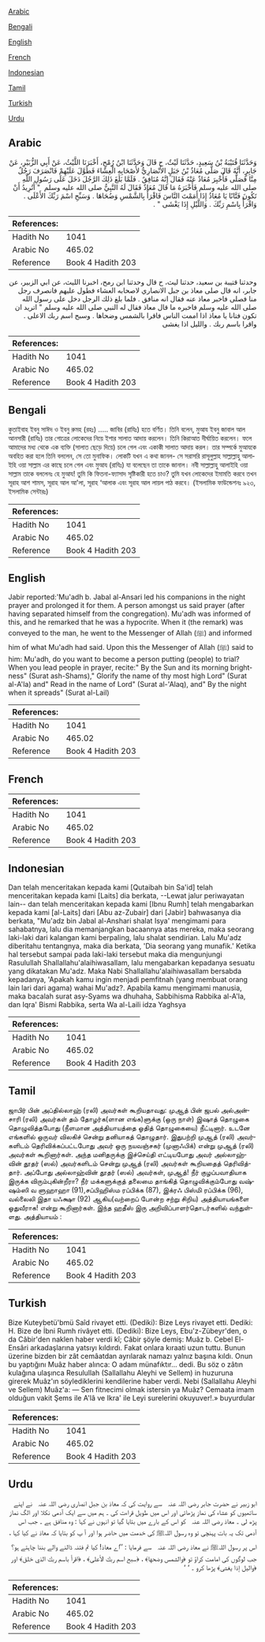 [Arabic](#arabic)

[Bengali](#bengali)

[English](#english)

[French](#french)

[Indonesian](#indonesian)

[Tamil](#tamil)

[Turkish](#turkish)

[Urdu](#urdu)

## Arabic


<div dir="rtl" lang="ar" style={{fontSize:'larger',backgroundColor:'#f8f9fa',padding:20}}>
وَحَدَّثَنَا قُتَيْبَةُ بْنُ سَعِيدٍ، حَدَّثَنَا لَيْثٌ، ح قَالَ وَحَدَّثَنَا ابْنُ رُمْحٍ، أَخْبَرَنَا اللَّيْثُ، عَنْ أَبِي الزُّبَيْرِ، عَنْ جَابِرٍ، أَنَّهُ قَالَ صَلَّى مُعَاذُ بْنُ جَبَلٍ الأَنْصَارِيُّ لأَصْحَابِهِ الْعِشَاءَ فَطَوَّلَ عَلَيْهِمْ فَانْصَرَفَ رَجُلٌ مِنَّا فَصَلَّى فَأُخْبِرَ مُعَاذٌ عَنْهُ فَقَالَ إِنَّهُ مُنَافِقٌ ‏.‏ فَلَمَّا بَلَغَ ذَلِكَ الرَّجُلَ دَخَلَ عَلَى رَسُولِ اللَّهِ صلى الله عليه وسلم فَأَخْبَرَهُ مَا قَالَ مُعَاذٌ فَقَالَ لَهُ النَّبِيُّ صلى الله عليه وسلم ‏ "‏ أَتُرِيدُ أَنْ تَكُونَ فَتَّانًا يَا مُعَاذُ إِذَا أَمَمْتَ النَّاسَ فَاقْرَأْ بِالشَّمْسِ وَضُحَاهَا ‏.‏ وَسَبِّحِ اسْمَ رَبِّكَ الأَعْلَى ‏.‏ وَاقْرَأْ بِاسْمِ رَبِّكَ ‏.‏ وَاللَّيْلِ إِذَا يَغْشَى ‏"‏ ‏.‏
</div>
<div style={{backgroundColor:'#f8f9fa',padding:20, marginBottom: 10}}><table> <thead> <tr> <th>References:</th> <th></th> </tr> </thead> <tbody><tr><td>Hadith No</td><td>1041</td></tr><tr><td>Arabic No</td><td>465.02</td></tr><tr><td>Reference</td><td>Book 4 Hadith 203</td></tr></tbody></table></div>


<div dir="rtl" lang="ar" style={{fontSize:'larger',backgroundColor:'#f8f9fa',padding:20}}>
وحدثنا قتيبة بن سعيد، حدثنا ليث، ح قال وحدثنا ابن رمح، اخبرنا الليث، عن ابي الزبير، عن جابر، انه قال صلى معاذ بن جبل الانصاري لاصحابه العشاء فطول عليهم فانصرف رجل منا فصلى فاخبر معاذ عنه فقال انه منافق . فلما بلغ ذلك الرجل دخل على رسول الله صلى الله عليه وسلم فاخبره ما قال معاذ فقال له النبي صلى الله عليه وسلم " اتريد ان تكون فتانا يا معاذ اذا اممت الناس فاقرا بالشمس وضحاها . وسبح اسم ربك الاعلى . واقرا باسم ربك . والليل اذا يغشى
</div>
<div style={{backgroundColor:'#f8f9fa',padding:20, marginBottom: 10}}><table> <thead> <tr> <th>References:</th> <th></th> </tr> </thead> <tbody><tr><td>Hadith No</td><td>1041</td></tr><tr><td>Arabic No</td><td>465.02</td></tr><tr><td>Reference</td><td>Book 4 Hadith 203</td></tr></tbody></table></div>

## Bengali


<div dir="ltr" lang="bn" style={{fontSize:'larger',backgroundColor:'#f8f9fa',padding:20}}>
কুতাইবাহ ইবনু সাঈদ ও ইবনু রুমহ (রহঃ) ..... জাবির (রাযিঃ) হতে বর্ণিত। তিনি বলেন, মুআয ইবনু জাবাল আল আনসারী (রাযিঃ) তার গোত্রের লোকেদের নিয়ে ইশার সালাত আদায় করলেন। তিনি কিরাআত দীর্ঘায়িত করলেন। ফলে আমাদের মধ্য থেকে এক ব্যক্তি (সালাত ছেড়ে দিয়ে) চলে গেল এবং একাকী সালাত আদায় করল। তার সম্পর্কে মুআযকে অবহিত করা হলে তিনি বললেন, সে তো মুনাফিক। লোকটি যখন এ কথা জানল- সে সরাসরি রাসূলুল্লাহ সাল্লাল্লাহু আলাইহি ওয়া সাল্লাম এর কাছে চলে গেল এবং মুআয (রাযিঃ) যা বলেছেন তা তাকে জানাল। নবী সাল্লাল্লাহু আলাইহি ওয়া সাল্লাম তাকে বললেনঃ হে মুআয! তুমি কি ফিতনা-ফ্যাসাদ সৃষ্টিকারী হতে চাও? তুমি যখন লোকেদের ইমামতি করবে তখন সূরাহ আশ শামস, সূরাহ আল আ'লা, সূরাহ ‘আলাক এবং সূরাহ আল লায়ল পাঠ করবে। (ইসলামিক ফাউন্ডেশনঃ ৯২৩, ইসলামিক সেন্টারঃ)
</div>
<div style={{backgroundColor:'#f8f9fa',padding:20, marginBottom: 10}}><table> <thead> <tr> <th>References:</th> <th></th> </tr> </thead> <tbody><tr><td>Hadith No</td><td>1041</td></tr><tr><td>Arabic No</td><td>465.02</td></tr><tr><td>Reference</td><td>Book 4 Hadith 203</td></tr></tbody></table></div>

## English


<div dir="ltr" lang="en" style={{fontSize:'larger',backgroundColor:'#f8f9fa',padding:20}}>
Jabir reported:'Mu'adh b. Jabal al-Ansari led his companions in the night prayer and prolonged it for them. A person amongst us said prayer (after having separated himself from the congregation). Mu'adh was informed of this, and he remarked that he was a hypocrite. When it (the remark) was conveyed to the man, he went to the Messenger of Allah (ﷺ) and informed him of what Mu'adh had said. Upon this the Messenger of Allah (ﷺ) said to him: Mu'adh, do you want to become a person putting (people) to trial? When you lead people in prayer, recite:" By the Sun and its morning brightness" (Surat ash-Shams)," Glorify the name of thy most high Lord" (Surat al-A'la) and" Read in the name of Lord" (Surat al-'Alaq), and" By the night when it spreads" (Surat al-Lail)
</div>
<div style={{backgroundColor:'#f8f9fa',padding:20, marginBottom: 10}}><table> <thead> <tr> <th>References:</th> <th></th> </tr> </thead> <tbody><tr><td>Hadith No</td><td>1041</td></tr><tr><td>Arabic No</td><td>465.02</td></tr><tr><td>Reference</td><td>Book 4 Hadith 203</td></tr></tbody></table></div>

## French


<div dir="ltr" lang="fr" style={{fontSize:'larger',backgroundColor:'#f8f9fa',padding:20}}>

</div>
<div style={{backgroundColor:'#f8f9fa',padding:20, marginBottom: 10}}><table> <thead> <tr> <th>References:</th> <th></th> </tr> </thead> <tbody><tr><td>Hadith No</td><td>1041</td></tr><tr><td>Arabic No</td><td>465.02</td></tr><tr><td>Reference</td><td>Book 4 Hadith 203</td></tr></tbody></table></div>

## Indonesian


<div dir="ltr" lang="id" style={{fontSize:'larger',backgroundColor:'#f8f9fa',padding:20}}>
Dan telah menceritakan kepada kami [Qutaibah bin Sa'id] telah menceritakan kepada kami [Laits] dia berkata, --Lewat jalur periwayatan lain-- dan telah menceritakan kepada kami [Ibnu Rumh] telah mengabarkan kepada kami [al-Laits] dari [Abu az-Zubair] dari [Jabir] bahwasanya dia berkata, "Mu'adz bin Jabal al-Anshari shalat Isya' mengimami para sahabatnya, lalu dia memanjangkan bacaannya atas mereka, maka seorang laki-laki dari kalangan kami berpaling, lalu shalat sendirian. Lalu Mu'adz diberitahu tentangnya, maka dia berkata, 'Dia seorang yang munafik.' Ketika hal tersebut sampai pada laki-laki tersebut maka dia mengunjungi Rasulullah Shallallahu'alaihiwasallam, lalu mengabarkan kepadanya sesuatu yang dikatakan Mu'adz. Maka Nabi Shallallahu'alaihiwasallam bersabda kepadanya, 'Apakah kamu ingin menjadi pemfitnah (yang membuat orang lain lari dari agama) wahai Mu'adz?. Apabila kamu mengimami manusia, maka bacalah surat asy-Syams wa dhuhaha, Sabbihisma Rabbika al-A'la, dan Iqra' Bismi Rabbika, serta Wa al-Laili idza Yaghsya
</div>
<div style={{backgroundColor:'#f8f9fa',padding:20, marginBottom: 10}}><table> <thead> <tr> <th>References:</th> <th></th> </tr> </thead> <tbody><tr><td>Hadith No</td><td>1041</td></tr><tr><td>Arabic No</td><td>465.02</td></tr><tr><td>Reference</td><td>Book 4 Hadith 203</td></tr></tbody></table></div>

## Tamil


<div dir="ltr" lang="ta" style={{fontSize:'larger',backgroundColor:'#f8f9fa',padding:20}}>
ஜாபிர் பின் அப்தில்லாஹ் (ரலி) அவர்கள் கூறியதாவது: முஆத் பின் ஜபல் அல்அன்சாரி (ரலி) அவர்கள் தம் தோழர்க(ளான எங்க)ளுக்கு (ஒரு நாள்) இஷாத் தொழுகை தொழுவித்தபோது (நீளமான அத்தியாயத்தை ஓதித் தொழுகையை) நீட்டினார். உடனே எங்களில் ஒருவர் விலகிச் சென்று தனியாகத் தொழுதார். இதுபற்றி முஆத் (ரலி) அவர்களிடம் தெரிவிக்கப்பட்டபோது அவர் ஒரு நயவஞ்சகர் (முனாஃபிக்) என்று முஆத் (ரலி) அவர்கள் கூறினார்கள். அந்த மனிதருக்கு இச்செய்தி எட்டியபோது அவர் அல்லாஹ்வின் தூதர் (ஸல்) அவர்களிடம் சென்று முஆத் (ரலி) அவர்கள் கூறியதைத் தெரிவித்தார். அப்போது அல்லாஹ்வின் தூதர் (ஸல்) அவர்கள், முஆத்! நீர் குழப்பவாதியாக இருக்க விரும்புகின்றீரா? நீர் மக்களுக்குத் தலைமை தாங்கித் தொழுவிக்கும்போது வஷ்ஷம்ஸி வ ளுஹாஹா (91),சப்பிஹிஸ்ம ரப்பிக்க (87), இக்ரஃ பிஸ்மி ரப்பிக்க (96), வல்லைலி இதா யஃக்ஷா (92) ஆகிய(வற்றைப் போன்ற சற்று சிறிய) அத்தியாயங்களை ஓதுவீராக! என்று கூறினார்கள். இந்த ஹதீஸ் இரு அறிவிப்பாளர்தொடர்களில் வந்துள்ளது. அத்தியாயம் :
</div>
<div style={{backgroundColor:'#f8f9fa',padding:20, marginBottom: 10}}><table> <thead> <tr> <th>References:</th> <th></th> </tr> </thead> <tbody><tr><td>Hadith No</td><td>1041</td></tr><tr><td>Arabic No</td><td>465.02</td></tr><tr><td>Reference</td><td>Book 4 Hadith 203</td></tr></tbody></table></div>

## Turkish


<div dir="ltr" lang="tr" style={{fontSize:'larger',backgroundColor:'#f8f9fa',padding:20}}>
Bize Kuteybetü'bmü Saîd rivayet etti. (Dediki): Bize Leys rivayet etti. Dediki: H. Bize de İbni Rumh rivâyet etti. (Dediki): Bize Leys, Ebu'z-Zübeyr'den, o da Câbir'den naklen haber verdi kî; Câbir şöyle demiş: Muâz b. Cebel El-Ensâri arkadaşlarına yatsıyı kıldırdı. Fakat onlara kıraati uzun tuttu. Bunun üzerine bizden bir zât cemâatdan ayrılarak namazı yalnız başına kıldı. Onun bu yaptığını Muâz haber alınca: O adam münafıktır... dedi. Bu söz o zâtın kulağına ulaşınca Resulullah (Sallallahu Aleyhi ve Sellem) in huzuruna girerek Muâz'ın söylediklerini kendilerine haber verdi. Nebi (Sallallahu Aleyhi ve Sellem) Muâz'a: — Sen fitnecimi olmak istersin ya Muâz? Cemaata imam olduğun vakit Şems ile A'lâ ve Ikra' ile Leyi surelerini okuyuver!.» buyurdular
</div>
<div style={{backgroundColor:'#f8f9fa',padding:20, marginBottom: 10}}><table> <thead> <tr> <th>References:</th> <th></th> </tr> </thead> <tbody><tr><td>Hadith No</td><td>1041</td></tr><tr><td>Arabic No</td><td>465.02</td></tr><tr><td>Reference</td><td>Book 4 Hadith 203</td></tr></tbody></table></div>

## Urdu


<div dir="rtl" lang="ur" style={{fontSize:'larger',backgroundColor:'#f8f9fa',padding:20}}>
ابو زبیر نے حضرت جابر ‌رضی ‌اللہ ‌عنہ ‌ ‌ سے روایت کی کہ معاذ بن جبل انصاری ‌رضی ‌اللہ ‌عنہ ‌ ‌ نے اپنے ساتھیوں کو عشاء کی نماز پڑھائی اور اس میں طویل قراءت کی ۔ ہم میں سے ایک آدمی نکلا اور الگ نماز پڑھ لی ۔ معاذ ‌رضی ‌اللہ ‌عنہ ‌ ‌ کو اس کے بارے میں بتایا گیا تو انہوں نے کہا : وہ منافق ہے ۔ جب اس آدمی تک یہ بات پہنچی تو وہ رسول اللہﷺ کی خدمت میں حاضر ہوا اور آ پ کو بتایا کہ معاذ نے کیا کہا ، اس پر رسول اللہﷺ نے معاذ ‌رضی ‌اللہ ‌عنہ ‌ ‌ سے فرمایا : ’’اے معاذ! کیا تم فتنہ ڈالنے والے بننا چاہتے ہو؟ جب لوگوں کی امامت کراؤ تو ﴿والشمس وضحها﴾ ، ﴿سبح اسم ربك الأعلى﴾ ، ﴿اقرأ باسم ربك الذي خلق﴾ اور ﴿واليل إذا يغشى﴾ پڑھا کرو ۔ ‘ ‘
</div>
<div style={{backgroundColor:'#f8f9fa',padding:20, marginBottom: 10}}><table> <thead> <tr> <th>References:</th> <th></th> </tr> </thead> <tbody><tr><td>Hadith No</td><td>1041</td></tr><tr><td>Arabic No</td><td>465.02</td></tr><tr><td>Reference</td><td>Book 4 Hadith 203</td></tr></tbody></table></div>